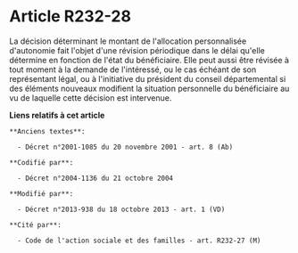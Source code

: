 # Article R232-28

La décision déterminant le montant de l'allocation personnalisée d'autonomie fait l'objet d'une révision périodique dans le
délai qu'elle détermine en fonction de l'état du bénéficiaire. Elle peut aussi être révisée à tout moment à la demande de
l'intéressé, ou le cas échéant de son représentant légal, ou à l'initiative du président du conseil départemental si des
éléments nouveaux modifient la situation personnelle du bénéficiaire au vu de laquelle cette décision est intervenue.

**Liens relatifs à cet article**

	**Anciens textes**:

	  - Décret n°2001-1085 du 20 novembre 2001 - art. 8 (Ab)

	**Codifié par**:

	  - Décret n°2004-1136 du 21 octobre 2004

	**Modifié par**:

	  - Décret n°2013-938 du 18 octobre 2013 - art. 1 (VD)

	**Cité par**:

	  - Code de l'action sociale et des familles - art. R232-27 (M)
